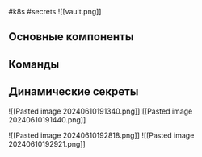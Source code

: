 #k8s #secrets
![[vault.png]]
## Основные компоненты

## Команды

## Динамические секреты
![[Pasted image 20240610191340.png]]![[Pasted image 20240610191440.png]]


![[Pasted image 20240610192818.png]]
![[Pasted image 20240610192921.png]]